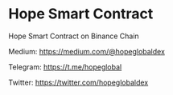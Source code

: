 # Hope Smart Contract
Hope Smart Contract on Binance Chain

Medium: https://medium.com/@hopeglobaldex

Telegram: https://t.me/hopeglobal

Twitter: https://twitter.com/hopeglobaldex
